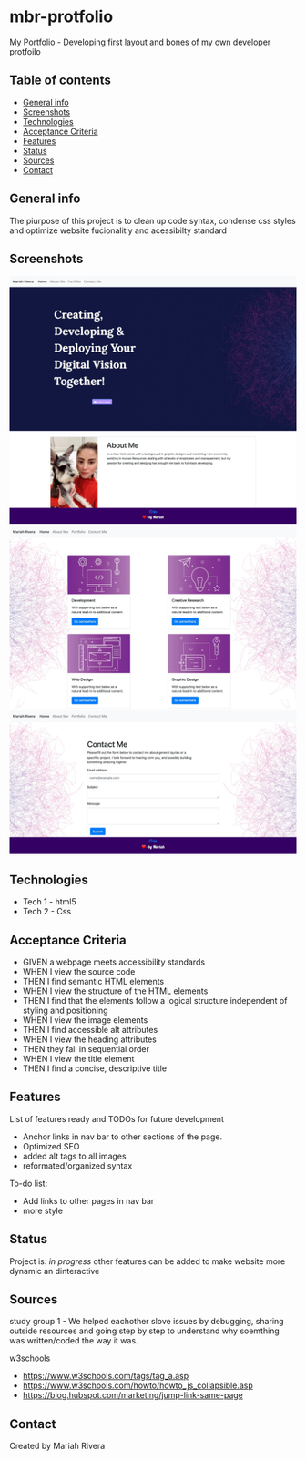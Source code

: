 # mbr-protfolio

My Portfolio - Developing first layout and bones of my own developer protfoilo

## Table of contents

- [General info](#general-info)
- [Screenshots](#screenshots)
- [Technologies](#technologies)
- [Acceptance Criteria](#acceptance-criteria)
- [Features](#features)
- [Status](#status)
- [Sources](#sources)
- [Contact](#contact)

## General info

The piurpose of this project is to clean up code syntax, condense css styles and optimize website fucionalitly and acessibilty standard

## Screenshots

![Screen Shot 1](assets/images/screenshot1.png)
![Screen Shot 2](assets/images/screenshot2.png)
![Screen Shot 3](assets/images/screenshot3.png)

## Technologies

- Tech 1 - html5
- Tech 2 - Css

## Acceptance Criteria

- GIVEN a webpage meets accessibility standards
- WHEN I view the source code
- THEN I find semantic HTML elements
- WHEN I view the structure of the HTML elements
- THEN I find that the elements follow a logical structure independent of styling and positioning
- WHEN I view the image elements
- THEN I find accessible alt attributes
- WHEN I view the heading attributes
- THEN they fall in sequential order
- WHEN I view the title element
- THEN I find a concise, descriptive title

## Features

List of features ready and TODOs for future development

- Anchor links in nav bar to other sections of the page.
- Optimized SEO
- added alt tags to all images
- reformated/organized syntax

To-do list:

- Add links to other pages in nav bar
- more style

## Status

Project is: _in progress_ other features can be added to make website more dynamic an dinteractive

## Sources

study group 1 - We helped eachother slove issues by debugging, sharing outside resources and going step by step to understand why soemthing was written/coded the way it was.

w3schools

- https://www.w3schools.com/tags/tag_a.asp
- https://www.w3schools.com/howto/howto_js_collapsible.asp
- https://blog.hubspot.com/marketing/jump-link-same-page

## Contact

Created by Mariah Rivera
